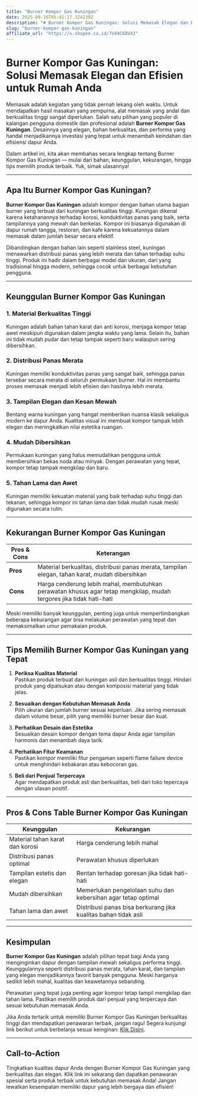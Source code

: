 ```yaml
---
title: "Burner Kompor Gas Kuningan"
date: 2025-09-16T05:41:17.324230Z
description: "# Burner Kompor Gas Kuningan: Solusi Memasak Elegan dan Efisien untuk Rumah Anda..."
slug: "burner-kompor-gas-kuningan"
affiliate_url: "https://s.shopee.co.id/7V44C68VX2"
---
```

# Burner Kompor Gas Kuningan: Solusi Memasak Elegan dan Efisien untuk Rumah Anda

Memasak adalah kegiatan yang tidak pernah lekang oleh waktu. Untuk mendapatkan hasil masakan yang sempurna, alat memasak yang andal dan berkualitas tinggi sangat diperlukan. Salah satu pilihan yang populer di kalangan pengguna domestik dan profesional adalah **Burner Kompor Gas Kuningan**. Desainnya yang elegan, bahan berkualitas, dan performa yang handal menjadikannya investasi yang tepat untuk menambah keindahan dan efisiensi dapur Anda.

Dalam artikel ini, kita akan membahas secara lengkap tentang Burner Kompor Gas Kuningan — mulai dari bahan, keunggulan, kekurangan, hingga tips memilih produk terbaik. Yuk, simak ulasannya!

---

## Apa Itu Burner Kompor Gas Kuningan?

**Burner Kompor Gas Kuningan** adalah kompor dengan bahan utama bagian burner yang terbuat dari kuningan berkualitas tinggi. Kuningan dikenal karena ketahanannya terhadap korosi, konduktivitas panas yang baik, serta tampilannya yang mewah dan berkelas. Kompor ini biasanya digunakan di dapur rumah tangga, restoran, dan kafe karena kekuatannya dalam memasak dalam jumlah besar secara efektif.

Dibandingkan dengan bahan lain seperti stainless steel, kuningan menawarkan distribusi panas yang lebih merata dan tahan terhadap suhu tinggi. Produk ini hadir dalam berbagai model dan ukuran, dari yang tradisional hingga modern, sehingga cocok untuk berbagai kebutuhan pengguna.

---

## Keunggulan Burner Kompor Gas Kuningan

### 1. Material Berkualitas Tinggi
Kuningan adalah bahan tahan karat dan anti korosi, menjaga kompor tetap awet meskipun digunakan dalam jangka waktu yang lama. Selain itu, bahan ini tidak mudah pudar dan tetap tampak seperti baru walaupun sering dibersihkan.

### 2. Distribusi Panas Merata
Kuningan memiliki konduktivitas panas yang sangat baik, sehingga panas tersebar secara merata di seluruh permukaan burner. Hal ini membantu proses memasak menjadi lebih efisien dan hasilnya lebih merata.

### 3. Tampilan Elegan dan Kesan Mewah
Bentang warna kuningan yang hangat memberikan nuansa klasik sekaligus modern ke dapur Anda. Kualitas visual ini membuat kompor tampak lebih elegan dan meningkatkan nilai estetika ruangan.

### 4. Mudah Dibersihkan
Permukaan kuningan yang halus memudahkan pengguna untuk membersihkan bekas noda atau minyak. Dengan perawatan yang tepat, kompor tetap tampak mengkilap dan baru.

### 5. Tahan Lama dan Awet
Kuningan memiliki kekuatan material yang baik terhadap suhu tinggi dan tekanan, sehingga kompor ini tahan lama dan tidak mudah rusak meski digunakan secara rutin.

---

## Kekurangan Burner Kompor Gas Kuningan

| **Pros & Cons** | **Keterangan** |
|-----------------|----------------|
| **Pros** | Material berkualitas, distribusi panas merata, tampilan elegan, tahan karat, mudah dibersihkan |
| **Cons** | Harga cenderung lebih mahal, membutuhkan perawatan khusus agar tetap mengkilap, mudah tergores jika tidak hati-hati |

Meski memiliki banyak keunggulan, penting juga untuk mempertimbangkan beberapa kekurangan agar bisa melakukan perawatan yang tepat dan memaksimalkan umur pemakaian produk.

---

## Tips Memilih Burner Kompor Gas Kuningan yang Tepat

1. **Periksa Kualitas Material**  
Pastikan produk terbuat dari kuningan asli dan berkualitas tinggi. Hindari produk yang dipalsukan atau dengan komposisi material yang tidak jelas.

2. **Sesuaikan dengan Kebutuhan Memasak Anda**  
Pilih ukuran dan jumlah burner sesuai keperluan. Jika sering memasak dalam volume besar, pilih yang memiliki burner besar dan kuat.

3. **Perhatikan Desain dan Estetika**  
Sesuaikan desain kompor dengan tema dapur Anda agar tampilan harmonis dan menambah daya tarik.

4. **Perhatikan Fitur Keamanan**  
Pastikan kompor memiliki fitur pengaman seperti flame failure device untuk menghindari kebakaran atau kebocoran gas.

5. **Beli dari Penjual Terpercaya**  
Agar mendapatkan produk asli dan berkualitas, beli dari toko tepercaya dengan ulasan positif.

---

## Pros & Cons Table Burner Kompor Gas Kuningan

| **Keunggulan**                   | **Kekurangan**                     |
|----------------------------------|----------------------------------|
| Material tahan karat dan korosi | Harga cenderung lebih mahal    |
| Distribusi panas optimal        | Perawatan khusus diperlukan    |
| Tampilan estetis dan elegan     | Rentan terhadap goresan jika tidak hati-hati |
| Mudah dibersihkan               | Memerlukan pengelolaan suhu dan kebersihan agar tetap optimal |
| Tahan lama dan awet             | Distribusi panas bisa berkurang jika kualitas bahan tidak asli |

---

## Kesimpulan

**Burner Kompor Gas Kuningan** adalah pilihan tepat bagi Anda yang menginginkan dapur dengan tampilan mewah sekaligus performa tinggi. Keunggulannya seperti distribusi panas merata, tahan karat, dan tampilan yang elegan menjadikannya favorit banyak pengguna. Meski harganya sedikit lebih mahal, kualitas dan keawetannya sebanding.

Perawatan yang tepat juga penting agar kompor tetap tampil mengkilap dan tahan lama. Pastikan memilih produk dari penjual yang terpercaya dan sesuai kebutuhan memasak Anda.

Jika Anda tertarik untuk memiliki Burner Kompor Gas Kuningan berkualitas tinggi dan mendapatkan penawaran terbaik, jangan ragu! Segera kunjungi link berikut untuk berbelanja sesuai keinginan: [Klik Disini](https://s.shopee.co.id/7V44C68VX2).

---

## Call-to-Action

Tingkatkan kualitas dapur Anda dengan Burner Kompor Gas Kuningan yang berkualitas dan elegan. Klik link ini sekarang dan dapatkan penawaran spesial serta produk terbaik untuk kebutuhan memasak Anda! Jangan lewatkan kesempatan memiliki dapur yang lebih bergaya dan efisien!